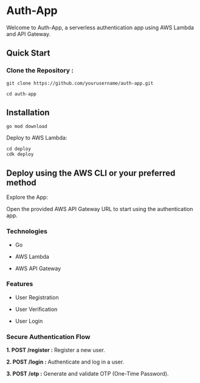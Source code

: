 
# Auth-App

Welcome to Auth-App, a serverless authentication app using AWS Lambda and API Gateway.

## Quick Start

### Clone the Repository :
```
git clone https://github.com/yourusername/auth-app.git

cd auth-app
```
## Installation
```
go mod download
```
Deploy to AWS Lambda: 
```
cd deploy
cdk deploy
```

## Deploy using the AWS CLI or your preferred method

Explore the App:

Open the provided AWS API Gateway URL to start using the authentication app.

### Technologies
   
  - Go
   
- AWS Lambda
   
 - AWS API Gateway
   
  ### Features
   - User Registration

   - User Verification
  
   - User Login

### Secure Authentication Flow

**1. POST /register :** Register a new user.

**2. POST /login :** Authenticate and log in a user.

**3. POST /otp :** Generate and validate OTP (One-Time Password).
